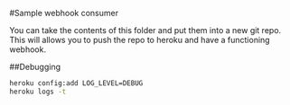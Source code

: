 #Sample webhook consumer

You can take the contents of this folder and put them into a new git repo.  This will allows you to push the repo to heroku and have a functioning webhook.

##Debugging

```bash
heroku config:add LOG_LEVEL=DEBUG
heroku logs -t
```